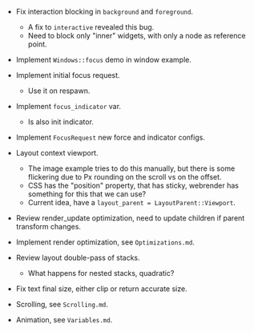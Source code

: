 * Fix interaction blocking in `background` and `foreground`.
    - A fix to `interactive` revealed this bug.
    - Need to block only "inner" widgets, with only a node as reference point.

* Implement `Windows::focus` demo in window example.
* Implement initial focus request.
    - Use it on respawn.
* Implement `focus_indicator` var.
    - Is also init indicator.
* Implement `FocusRequest` new force and indicator configs.

* Layout context viewport.
    - The image example tries to do this manually, but there is some flickering due to Px rounding on the scroll vs on the offset.
    - CSS has the "position" property, that has sticky, webrender has something for this that we can use?
    - Current idea, have a `layout_parent = LayoutParent::Viewport`.

* Review render_update optimization, need to update children if parent transform changes.
* Implement render optimization, see `Optimizations.md`.
* Review layout double-pass of stacks.
    - What happens for nested stacks, quadratic?
* Fix text final size, either clip or return accurate size.

* Scrolling, see `Scrolling.md`.
* Animation, see `Variables.md`.
